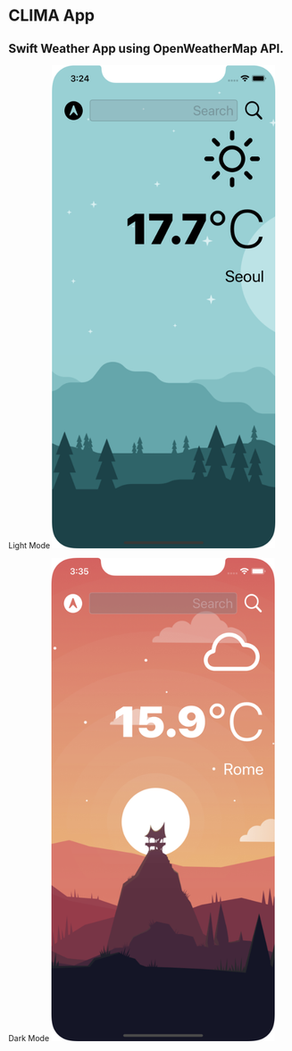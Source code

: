 # CLIMA App
## Swift Weather App using OpenWeatherMap API.

Light Mode
<img src="Clima/Images/Screenshot.png" alt="Light Mode" width="400"/>

Dark Mode
<img src="Clima/Images/Screenshot1.png" alt="Dark Mode" width="400"/>

